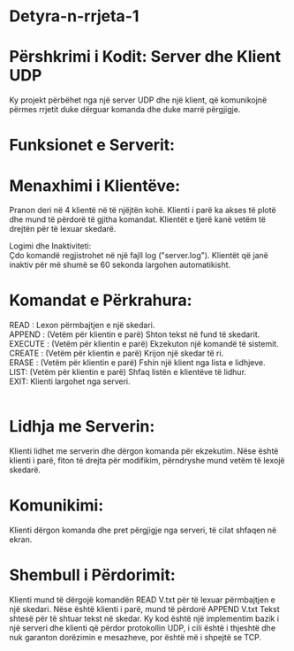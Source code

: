 # Detyra-n-rrjeta-1

 # Përshkrimi i Kodit: Server dhe Klient UDP
Ky projekt përbëhet nga një server UDP dhe një klient, që komunikojnë përmes rrjetit duke dërguar komanda dhe duke marrë përgjigje.

# Funksionet e Serverit:
# Menaxhimi i Klientëve:
Pranon deri në 4 klientë në të njëjtën kohë.
Klienti i parë ka akses të plotë dhe mund të përdorë të gjitha komandat.
Klientët e tjerë kanë vetëm të drejtën për të lexuar skedarë.

Logimi dhe Inaktiviteti: <br>
Çdo komandë regjistrohet në një fajll log ("server.log").
Klientët që janë inaktiv për më shumë se 60 sekonda largohen automatikisht.

# Komandat e Përkrahura:
READ <file>: Lexon përmbajtjen e një skedari. <br>
APPEND <file> <text>: (Vetëm për klientin e parë) Shton tekst në fund të skedarit. <br>
EXECUTE <command>: (Vetëm për klientin e parë) Ekzekuton një komandë të sistemit. <br>
CREATE <file>: (Vetëm për klientin e parë) Krijon një skedar të ri. <br>
ERASE <client>: (Vetëm për klientin e parë) Fshin një klient nga lista e lidhjeve. <br>
LIST: (Vetëm për klientin e parë) Shfaq listën e klientëve të lidhur. <br>
EXIT: Klienti largohet nga serveri. <br> <br>


# Lidhja me Serverin:
Klienti lidhet me serverin dhe dërgon komanda për ekzekutim.
Nëse është klienti i parë, fiton të drejta për modifikim, përndryshe mund vetëm të lexojë skedarë.

# Komunikimi:
Klienti dërgon komanda dhe pret përgjigje nga serveri, të cilat shfaqen në ekran.

# Shembull i Përdorimit:
Klienti mund të dërgojë komandën READ V.txt për të lexuar përmbajtjen e një skedari.
Nëse është klienti i parë, mund të përdorë APPEND V.txt Tekst shtesë për të shtuar tekst në skedar.
Ky kod është një implementim bazik i një serveri dhe klienti që përdor protokollin UDP, i cili është i thjeshtë dhe nuk garanton dorëzimin e mesazheve, por është më i shpejtë se TCP.
